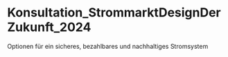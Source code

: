 # Konsultation_StrommarktDesignDerZukunft_2024
Optionen für ein sicheres, bezahlbares und nachhaltiges Stromsystem
